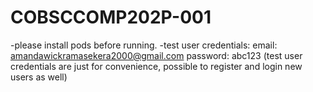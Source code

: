 # COBSCCOMP202P-001

-please install pods before running.
-test user credentials:
  email: amandawickramasekera2000@gmail.com
  password: abc123
  (test user credentials are just for convenience, possible to register and login new users as well)
